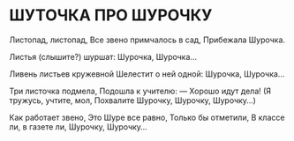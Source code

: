 # ШУТОЧКА ПРО ШУРОЧКУ

Листопад, листопад,
Все звено примчалось в сад,
Прибежала Шурочка.

Листья (слышите?) шуршат:
Шурочка, Шурочка…

Ливень листьев кружевной
Шелестит о ней одной:
Шурочка, Шурочка…

Три листочка подмела,
Подошла к учителю:
— Хорошо идут дела!
(Я тружусь, учтите, мол,
Похвалите Шурочку,
Шурочку, Шурочку…)

Как работает звено,
Это Шуре все равно,
Только бы отметили,
В классе ли, в газете ли,
Шурочку, Шурочку…
